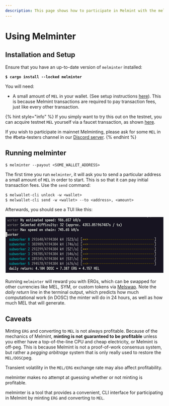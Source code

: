```yaml
---
description: This page shows how to participate in Melmint with the melminter CLI
---
```


# Using Melminter

## Installation and Setup

Ensure that you have an up-to-date version of `melminter` installed:

<pre class="language-shell-session"><code class="lang-shell-session"><strong>$ cargo install --locked melminter
</strong></code></pre>

You will need:

* A small amount of `MEL` in your wallet. (See setup instructions [here](../../using-wallets/getting-started.md)). This is because Melmint transactions are required to pay transaction fees, just like every other transaction.

{% hint style="info" %}
If you simply want to try this out on the testnet, you can acquire testnet `MEL` yourself via a faucet transaction, as shown [here](../../using-wallets/getting-started.md#fund-wallet).

If you wish to participate in mainnet Melminting, please ask for some `MEL` in the #beta-testers channel in our [Discord server](https://discord.gg/UXhxujHH).
{% endhint %}

## Running  melminter

```shell-session
$ melminter --payout <SOME_WALLET_ADDRESS>
```

The first time you run `melminter`, it will ask you to send a particular address a small amount of `MEL` in order to start. This is so that it can pay initial transaction fees. Use the `send` command:

```shell-session
$ melwallet-cli unlock -w <wallet>
$ melwallet-cli send -w <wallet> --to <address>, <amount>
```

Afterwards, you should see a TUI like this:

<img src="../../../.gitbook/assets/image.png" alt="" data-size="original">

Running `melminter` will reward you with ERGs, which can be swapped for other currencies like MEL, SYM, or custom tokens via [Melswap](../../using-wallets/melswap-guide.md). Note the _daily return_ line in the terminal output, which predicts how much computational work (in DOSC) the minter will do in 24 hours, as well as how much MEL that will generate.

## Caveats

Minting `ERG` and converting to `MEL` is not always profitable. Because of the mechanics of Melmint, **minting is not** **guaranteed to be profitable** unless you either have a top-of-the-line CPU and cheap electricity, or Melmint is off-peg. This is because Melmint is not a proof-of-work consensus system, but rather a _pegging arbitrage_ system that is only really used to restore the `MEL/DOSC`peg.

Transient volatility in the `MEL/ERG` exchange rate may also affect profitability.

melminter makes no attempt at guessing whether or not minting is profitable.

melminter is a tool that provides a convenient, CLI interface for participating in Melmint by minting `ERG` and converting to `MEL`.
